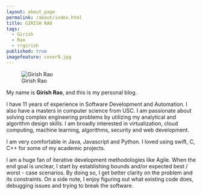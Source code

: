 ```yaml
---
layout: about_page
permalink: /about/index.html
title: GIRISH RAO
tags:
  - Girish
  - Rao
  - rrgirish
published: true
imagefeature: cover9.jpg
---
```



<figure>
  <img src="{{ site.url }}/images/Girish-Rao.jpg" alt="Girish Rao">
  <figcaption>Girish Rao</figcaption>
</figure>

My name is **Girish Rao**, and this is my personal blog.  

I have 11 years of experience in Software Development and Automation. I also have a masters in computer science from USC. I am passionate about solving complex engineering problems by utilizing my analytical and algorithm design skills. I am broadly interested in virtualization, cloud computing, machine learning, algorithms, security and web development.

I am very comfortable in Java, Javascript and Python. I loved using swift, C, C++ for some of my academic projects.

I am a huge fan of iterative development methodologies like Agile. When the end goal is unclear, I start by establishing bounds and/or expected best / worst - case scenarios. By doing so, I get better clarity on the problem and its constraints. On a side note, I enjoy figuring out what existing code does, debugging issues and trying to break the software.
